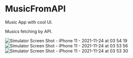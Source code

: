 # MusicFromAPI



Music App with cool UI.


Musics fetching by API.


![Simulator Screen Shot - iPhone 11 - 2021-11-24 at 03 54 19](https://user-images.githubusercontent.com/32518149/143152705-d9a7dab2-bf99-4fa5-9c6e-2f87cbbb0b1f.png)
![Simulator Screen Shot - iPhone 11 - 2021-11-24 at 03 53 56](https://user-images.githubusercontent.com/32518149/143152730-5b8ed0a0-28bb-4390-8f31-fa2643a64e93.png)
![Simulator Screen Shot - iPhone 11 - 2021-11-24 at 03 53 30](https://user-images.githubusercontent.com/32518149/143152732-fd240de8-6cf6-4f92-8565-461edd57c7d6.png)
